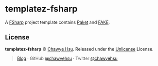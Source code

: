 # templatez-fsharp
A [FSharp](https://fsharp.org/) project template contains [Paket](https://fsprojects.github.io/Paket/) and [FAKE](https://fake.build/).

## License

**templatez-fsharp** © [Chawye Hsu](https://github.com/chawyehsu). Released under the [Unlicense](LICENSE) License.

> [Blog](https://chawyehsu.com) · GitHub [@chawyehsu](https://github.com/chawyehsu) · Twitter [@chawyehsu](https://twitter.com/chawyehsu)
